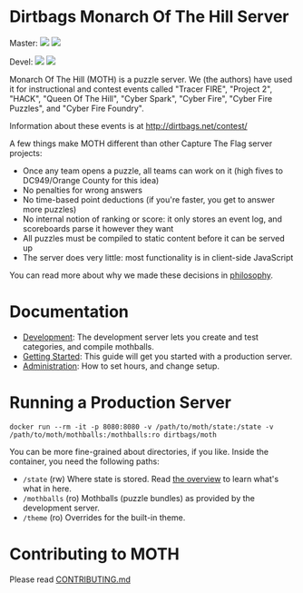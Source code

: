 Dirtbags Monarch Of The Hill Server
=====================

Master:
![](https://github.com/dirtbags/moth/workflows/Mothd%20Docker%20build/badge.svg?branch=master)
![](https://github.com/dirtbags/moth/workflows/moth-devel%20Docker%20build/badge.svg?branch=master)

Devel:
![](https://github.com/dirtbags/moth/workflows/Mothd%20Docker%20build/badge.svg?branch=devel)
![](https://github.com/dirtbags/moth/workflows/moth-devel%20Docker%20build/badge.svg?branch=devel)

Monarch Of The Hill (MOTH) is a puzzle server.
We (the authors) have used it for instructional and contest events called
"Tracer FIRE",
"Project 2",
"HACK",
"Queen Of The Hill",
"Cyber Spark",
"Cyber Fire",
"Cyber Fire Puzzles",
and "Cyber Fire Foundry".

Information about these events is at
http://dirtbags.net/contest/

A few things make MOTH different than other Capture The Flag server projects:

* Once any team opens a puzzle, all teams can work on it (high fives to DC949/Orange County for this idea)
* No penalties for wrong answers
* No time-based point deductions (if you're faster, you get to answer more puzzles)
* No internal notion of ranking or score: it only stores an event log, and scoreboards parse it however they want
* All puzzles must be compiled to static content before it can be served up
* The server does very little: most functionality is in client-side JavaScript

You can read more about why we made these decisions in [philosophy](doc/philosophy.md).


Documentation
==========

* [Development](doc/development.md): The development server lets you create and test categories, and compile mothballs.
* [Getting Started](doc/getting-started.md): This guide will get you started with a production server.
* [Administration](doc/administration.md): How to set hours, and change setup.

Running a Production Server
===========================

    docker run --rm -it -p 8080:8080 -v /path/to/moth/state:/state -v /path/to/moth/mothballs:/mothballs:ro dirtbags/moth

You can be more fine-grained about directories, if you like.
Inside the container, you need the following paths:

* `/state` (rw) Where state is stored. Read [the overview](doc/overview.md) to learn what's what in here.
* `/mothballs` (ro) Mothballs (puzzle bundles) as provided by the development server.
* `/theme` (ro) Overrides for the built-in theme.


Contributing to MOTH
==================

Please read [CONTRIBUTING.md](CONTRIBUTING.md)
